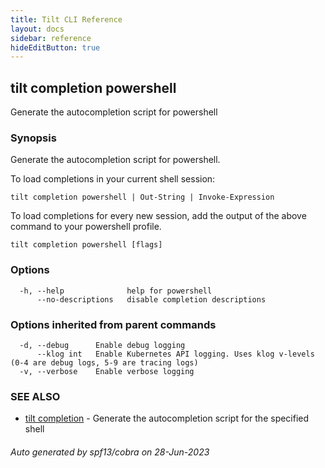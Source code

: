 ```yaml
---
title: Tilt CLI Reference
layout: docs
sidebar: reference
hideEditButton: true
---
```

## tilt completion powershell

Generate the autocompletion script for powershell

### Synopsis

Generate the autocompletion script for powershell.

To load completions in your current shell session:

	tilt completion powershell | Out-String | Invoke-Expression

To load completions for every new session, add the output of the above command
to your powershell profile.


```
tilt completion powershell [flags]
```

### Options

```
  -h, --help              help for powershell
      --no-descriptions   disable completion descriptions
```

### Options inherited from parent commands

```
  -d, --debug      Enable debug logging
      --klog int   Enable Kubernetes API logging. Uses klog v-levels (0-4 are debug logs, 5-9 are tracing logs)
  -v, --verbose    Enable verbose logging
```

### SEE ALSO

* [tilt completion](tilt_completion.html)	 - Generate the autocompletion script for the specified shell

###### Auto generated by spf13/cobra on 28-Jun-2023
